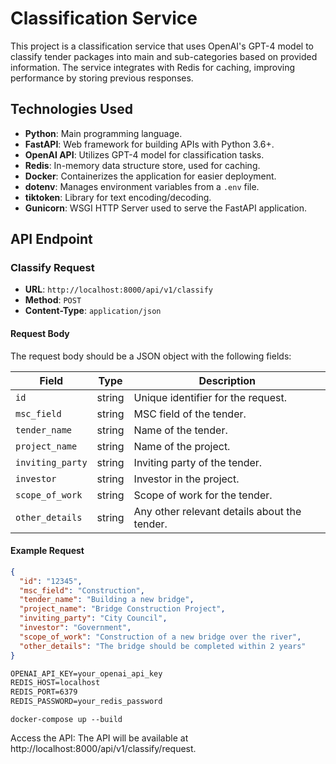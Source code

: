 # Classification Service

This project is a classification service that uses OpenAI's GPT-4 model to classify tender packages into main and sub-categories based on provided information. The service integrates with Redis for caching, improving performance by storing previous responses.

## Technologies Used

- **Python**: Main programming language.
- **FastAPI**: Web framework for building APIs with Python 3.6+.
- **OpenAI API**: Utilizes GPT-4 model for classification tasks.
- **Redis**: In-memory data structure store, used for caching.
- **Docker**: Containerizes the application for easier deployment.
- **dotenv**: Manages environment variables from a `.env` file.
- **tiktoken**: Library for text encoding/decoding.
- **Gunicorn**: WSGI HTTP Server used to serve the FastAPI application.

## API Endpoint

### Classify Request

- **URL**: `http://localhost:8000/api/v1/classify`
- **Method**: `POST`
- **Content-Type**: `application/json`

#### Request Body

The request body should be a JSON object with the following fields:

| Field           | Type   | Description                                      |
|-----------------|--------|--------------------------------------------------|
| `id`            | string | Unique identifier for the request.               |
| `msc_field`     | string | MSC field of the tender.                         |
| `tender_name`   | string | Name of the tender.                              |
| `project_name`  | string | Name of the project.                             |
| `inviting_party`| string | Inviting party of the tender.                    |
| `investor`      | string | Investor in the project.                         |
| `scope_of_work` | string | Scope of work for the tender.                    |
| `other_details` | string | Any other relevant details about the tender.     |

#### Example Request

```json
{
  "id": "12345",
  "msc_field": "Construction",
  "tender_name": "Building a new bridge",
  "project_name": "Bridge Construction Project",
  "inviting_party": "City Council",
  "investor": "Government",
  "scope_of_work": "Construction of a new bridge over the river",
  "other_details": "The bridge should be completed within 2 years"
}
```

```cmd
OPENAI_API_KEY=your_openai_api_key
REDIS_HOST=localhost
REDIS_PORT=6379
REDIS_PASSWORD=your_redis_password
```


```
docker-compose up --build
```

Access the API: The API will be available at http://localhost:8000/api/v1/classify/request.